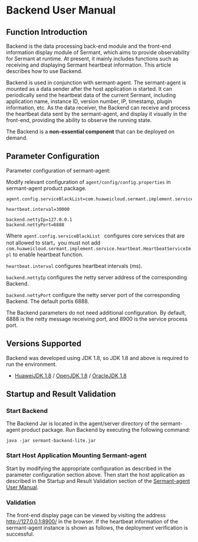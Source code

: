 # Backend User Manual

## Function Introduction

Backend is the data processing back-end module and the front-end information display module of Sermant, which aims to provide observability for Sermant at runtime. At present, it mainly includes functions such as receiving and displaying Sermant heartbeat information. This article describes how to use Backend.

Backend is used in conjunction with sermant-agent. The sermant-agent is mounted as a data sender after the host application is started. It can periodically send the heartbeat data of the current Sermant, including application name, instance ID, version number, IP, timestamp, plugin information, etc. As the data receiver, the Backend can receive and process the heartbeat data sent by the sermant-agent, and display it visually in the front-end, providing the ability to observe the running state.

The Backend is a **non-essential component** that can be deployed on demand.

## Parameter Configuration

Parameter configuration of sermant-agent:

Modify relevant configuration of `agent/config/config.properties` in sermant-agent product package.

```properties
agent.config.serviceBlackList=com.huaweicloud.sermant.implement.service.tracing.TracingServiceImpl

heartbeat.interval=30000

backend.nettyIp=127.0.0.1
backend.nettyPort=6888
```

Where `agent.config.serviceBlackList ` configures core services that are not allowed to start，you must not add `com.huaweicloud.sermant.implement.service.heartbeat.HeartbeatServiceImpl` to enable heartbeat function.

`heartbeat.interval` configures heartbeat intervals (ms).

`backend.nettyIp` configures the netty server address of the corresponding Backend.

`backend.nettyPort` configure the netty server port of the corresponding Backend. The default portis 6888.

The Backend parameters do not need additional configuration. By default, 6888 is the netty message receiving port, and 8900 is the service process port.

## Versions Supported

Backend was developed using JDK 1.8, so JDK 1.8 and above is required to run the environment.

- [HuaweiJDK 1.8](https://gitee.com/openeuler/bishengjdk-8) / [OpenJDK 1.8](https://github.com/openjdk/jdk) / [OracleJDK 1.8](https://www.oracle.com/java/technologies/downloads/)

## Startup and Result Validation

### Start Backend

The Backend Jar is located in the agent/server directory of the sermant-agent product package. Run Backend by executing the following command:

```shell
java -jar sermant-backend-lite.jar
```

### Start Host Application Mounting Sermant-agent

Start by modifying the appropriate configuration as described in the parameter configuration section above. Then start the host application as described in the Startup and Result Validation section of the [Sermant-agent User Manual](sermant-agent.md).

### Validation

The front-end display page can be viewed by visiting the address http://127.0.0.1:8900/ in the browser. If the heartbeat information of the sermant-agent instance is shown as follows, the deployment verification is successful.

<MyImage src="/docs-img/backend.png"></MyImage>
